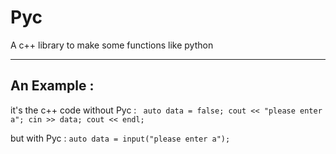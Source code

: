 # Pyc
A c++ library to make some functions like python 

----------------------------------------------
An Example :
----------------------------------------------
it's the c++ code without Pyc :
` auto data = false;
	cout << "please enter a";
	cin >> data;
	cout << endl;`
  
  but with Pyc :
  `auto data = input("please enter a");`
